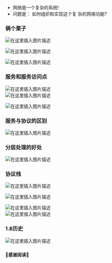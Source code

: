 
-   网络是一个复杂的系统!
-   问题是： 如何组织和实现这个复 杂的网络功能?

### 俩个栗子

![在这里插入图片描述](https://img-blog.csdnimg.cn/b0562a5c52e8430eb0443780ed810519.png)

![在这里插入图片描述](https://img-blog.csdnimg.cn/0ce894ff66414c4daf9d9c4f9c5d1d86.png)

![在这里插入图片描述](https://img-blog.csdnimg.cn/2b368647b78c4956b9705a1f5ba27ae6.png)

### 服务和服务访问点

![在这里插入图片描述](https://img-blog.csdnimg.cn/698a3e2b768147908b71db2068331b8f.png)  
![在这里插入图片描述](https://img-blog.csdnimg.cn/90722455761c4585a41a2ec3662cce09.png)

![在这里插入图片描述](https://img-blog.csdnimg.cn/9f530e74028e41c0a0e257d88256b111.png)

### 服务与协议的区别

![在这里插入图片描述](https://img-blog.csdnimg.cn/46f98aa857f4457680707f830dfd25d1.png)

### 分层处理的好处

![在这里插入图片描述](https://img-blog.csdnimg.cn/a26f8f8f37df40ffa09764a66a5a3669.png)

### 协议栈

![在这里插入图片描述](https://img-blog.csdnimg.cn/05618ea73420452db18375739b4137e8.png)

![在这里插入图片描述](https://img-blog.csdnimg.cn/63bdb0be8b3344faa08ec8fa36fe433f.png)

![在这里插入图片描述](https://img-blog.csdnimg.cn/316d2b0ada59469f9319f34ca3c97e65.png)  
![在这里插入图片描述](https://img-blog.csdnimg.cn/8b128ffcc9ec4dc7a1e45944a63d87b8.png)

### 1.8历史

![在这里插入图片描述](https://img-blog.csdnimg.cn/c5c359424e2a41098671458227e51dbb.png)

### 

**🌹感谢阅读🌹**
